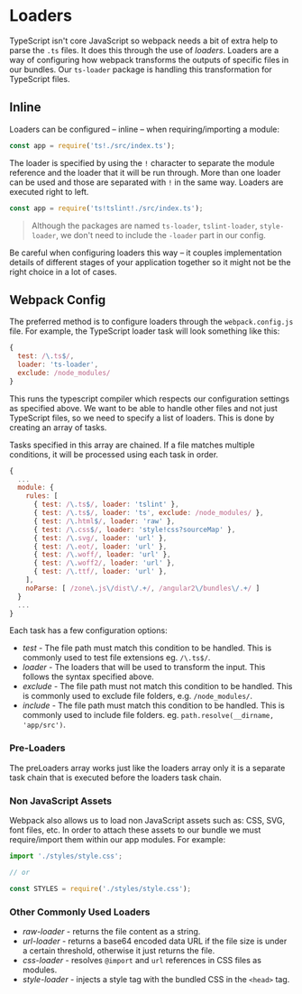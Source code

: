 # Loaders

TypeScript isn't core JavaScript so webpack needs a bit of extra help to parse the `.ts` files. It does this through the use of _loaders_. Loaders are a way of configuring how webpack transforms the outputs of specific files in our bundles. Our `ts-loader` package is handling this transformation for TypeScript files.

## Inline

Loaders can be configured – inline – when requiring/importing a module:

```javascript
const app = require('ts!./src/index.ts');
```

The loader is specified by using the `!` character to separate the module reference and the loader that it will be run through. More than one loader can be used and those are separated with `!` in the same way. Loaders are executed right to left.

```javascript
const app = require('ts!tslint!./src/index.ts');
```

> Although the packages are named `ts-loader`, `tslint-loader`, `style-loader`, we don't need to include the `-loader` part in our config.

Be careful when configuring loaders this way – it couples implementation details of different stages of your application together so it might not be the right choice in a lot of cases.

## Webpack Config

The preferred method is to configure loaders through the `webpack.config.js` file. For example, the TypeScript loader task will look something like this:

```javascript
{
  test: /\.ts$/,
  loader: 'ts-loader',
  exclude: /node_modules/
}
```

This runs the typescript compiler which respects our configuration settings as specified above. We want to be able to handle other files and not just TypeScript files, so we need to specify a list of loaders. This is done by creating an array of tasks.

Tasks specified in this array are chained. If a file matches multiple conditions, it will be processed using each task in order.

```javascript
{
  ...
  module: {
    rules: [
      { test: /\.ts$/, loader: 'tslint' },
      { test: /\.ts$/, loader: 'ts', exclude: /node_modules/ },
      { test: /\.html$/, loader: 'raw' },
      { test: /\.css$/, loader: 'style!css?sourceMap' },
      { test: /\.svg/, loader: 'url' },
      { test: /\.eot/, loader: 'url' },
      { test: /\.woff/, loader: 'url' },
      { test: /\.woff2/, loader: 'url' },
      { test: /\.ttf/, loader: 'url' },
    ],
    noParse: [ /zone\.js\/dist\/.+/, /angular2\/bundles\/.+/ ]
  }
  ...
}
```

Each task has a few configuration options:

* _test_ - The file path must match this condition to be handled. This is commonly used to test file extensions eg. `/\.ts$/`.
* _loader_ - The loaders that will be used to transform the input. This follows the syntax specified above.
* _exclude_ - The file path must not match this condition to be handled. This is commonly used to exclude file folders, e.g. `/node_modules/`.
* _include_ - The file path must match this condition to be handled. This is commonly used to include file folders. eg. `path.resolve(__dirname, 'app/src')`.

### Pre-Loaders

The preLoaders array works just like the loaders array only it is a separate task chain that is executed before the loaders task chain.

### Non JavaScript Assets

Webpack also allows us to load non JavaScript assets such as: CSS, SVG, font files, etc. In order to attach these assets to our bundle we must require/import them within our app modules. For example:

```javascript
import './styles/style.css';

// or

const STYLES = require('./styles/style.css');
```

### Other Commonly Used Loaders

* _raw-loader_ - returns the file content as a string.
* _url-loader_ - returns a base64 encoded data URL if the file size is under a certain threshold, otherwise it just returns the file.
* _css-loader_ - resolves `@import` and `url` references in CSS files as modules.
* _style-loader_ - injects a style tag with the bundled CSS in the `<head>` tag.

